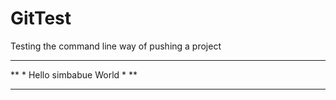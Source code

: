 # GitTest
Testing the command line way of pushing a project

***
**
*
Hello simbabue World
*
**
***
